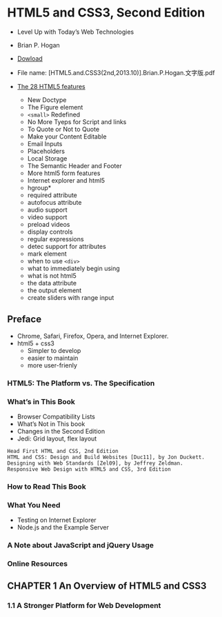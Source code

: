 # HTML5 and CSS3, Second Edition

* Level Up with Today’s Web Technologies
* Brian P. Hogan
* [Dowload](https://salttiger.com/html5-css3-2nd-edition/)
* File name: [HTML5.and.CSS3(2nd,2013.10)].Brian.P.Hogan.文字版.pdf

* [The 28 HTML5 features](https://code.tutsplus.com/tutorials/28-html5-features-tips-and-techniques-you-must-know--net-13520)
  * New Doctype
  * The Figure element
  * `<small>` Redefined
  * No More Tyeps for Script and links
  * To Quote or Not to Quote
  * Make your Content Editable
  * Email Inputs
  * Placeholders
  * Local Storage
  * The Semantic Header and Footer
  * More html5 form features
  * Internet explorer and html5
  * hgroup*
  * required attribute
  * autofocus attribute
  * audio support
  * video support
  * preload videos
  * display controls
  * regular expressions
  * detec support for attributes
  * mark element
  * when to use `<div>`
  * what to immediately begin using
  * what is not html5
  * the data attribute
  * the output element
  * create sliders with range input

## Preface

* Chrome, Safari, Firefox, Opera, and Internet Explorer.
* html5 + css3
  * Simpler to develop
  * easier to maintain
  * more user-frienly

### HTML5: The Platform vs. The Specification

### What’s in This Book

* Browser Compatibility Lists
* What’s Not in This book
* Changes in the Second Edition
* Jedi: Grid layout, flex layout

```book-list
Head First HTML and CSS, 2nd Edition
HTML and CSS: Design and Build Websites [Duc11], by Jon Duckett.
Designing with Web Standards [Zel09], by Jeffrey Zeldman.
Responsive Web Design with HTML5 and CSS, 3rd Edition
```

### How to Read This Book

### What You Need

* Testing on Internet Explorer
* Node.js and the Example Server

### A Note about JavaScript and jQuery Usage

### Online Resources

## CHAPTER 1 An Overview of HTML5 and CSS3

### 1.1 A Stronger Platform for Web Development

